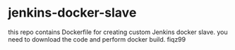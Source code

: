 # jenkins-docker-slave

this repo contains Dockerfile for creating custom Jenkins docker slave.
you need to download the code and perform docker build.
fiqz99

